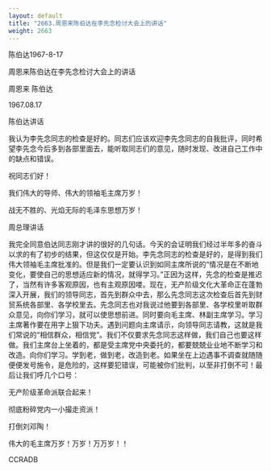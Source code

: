 ```yaml
---
layout: default
title: "2663.周恩来陈伯达在李先念检讨大会上的讲话"
weight: 2663
---
```


陈伯达1967-8-17

周恩来陈伯达在李先念检讨大会上的讲话

周恩来 陈伯达

1967.08.17

陈伯达讲话

我认为李先念同志的检查是好的。同志们应该欢迎李先念同志的自我批评，同时希望李先念今后多到各部里面去，能听取同志们的意见，随时发现、改进自己工作中的缺点和错误。

祝同志们好！

我们伟大的导师、伟大的领袖毛主席万岁！

战无不胜的、光焰无际的毛泽东思想万岁！

周总理讲话

我完全同意伯达同志刚才讲的很好的几句话。今天的会证明我们经过半年多的奋斗以求的有了初步的结果，但这仅仅是开始。李先念同志的检查是好的，是得到我们伟大领袖毛主席批准的。但是我们一定要认识到如同主席所说的“情况是在不断地变化，要使自己的思想适应新的情况，就得学习。”正因为这样，先念的检查是推迟了，当然有许多客观原因，也有主观原因喽。现在，无产阶级文化大革命正在蓬勃深入开展，我们的领导同志，首先到群众中去，那么先念同志这次检查后首先到财贸系统各部里、各学校里去。先念同志也对我说过他要到各部里、各学校里听取群众意见，向你们学习，就可以使思想前进。同时要向毛主席、林副主席学习。学习主席著作要在用字上狠下功夫。遇到问题向主席请示，向领导同志请教，这就是我们常说的“相信群众，相信党”。我们不仅要求先念同志这样做，我们自己也要这样做。我们主席台上坐着的，都是受主席党中央委托的，都要兢兢业业地不断学习和改造。向你们学习。学到老，做到老，改造到老。如果坐在上边遇事不调查就随随便便发号施令，是危险的，这样要犯错误，可能被你们批判，以至非打倒不可！最后让我们呼几个口号：

无产阶级革命派联合起来！

彻底粉碎党内一小撮走资派！

打倒刘邓陶！

伟大的毛主席万岁！万岁！万万岁！！

CCRADB

